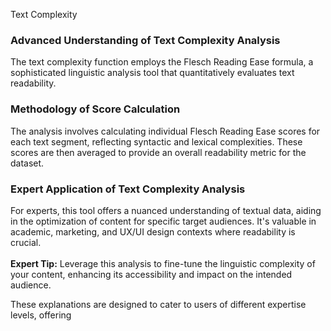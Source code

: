Text Complexity

### **Advanced Understanding of Text Complexity Analysis**

The text complexity function employs the Flesch Reading Ease formula, a sophisticated linguistic analysis tool that quantitatively evaluates text readability.

### **Methodology of Score Calculation**

The analysis involves calculating individual Flesch Reading Ease scores for each text segment, reflecting syntactic and lexical complexities. These scores are then averaged to provide an overall readability metric for the dataset.

### **Expert Application of Text Complexity Analysis**

For experts, this tool offers a nuanced understanding of textual data, aiding in the optimization of content for specific target audiences. It's valuable in academic, marketing, and UX/UI design contexts where readability is crucial.
&nbsp;  
&nbsp;  
**Expert Tip:** Leverage this analysis to fine-tune the linguistic complexity of your content, enhancing its accessibility and impact on the intended audience.

These explanations are designed to cater to users of different expertise levels, offering 